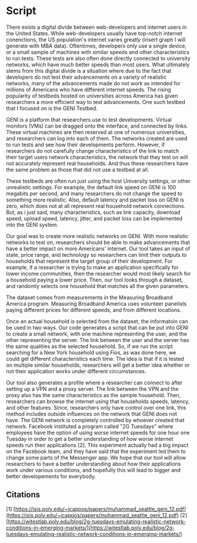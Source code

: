 # Script
 There exists a digital divide between web-developers and internet users in the United States. While web-developers usually have top-notch internet conenctions, the US population's internet varies greatly (insert graph I will generate with MBA data). Oftentimes, developers only use a single device, or a small sample of machines with similar speeds and other characteristics to run tests. These tests are also often done directly connected to university networks, which have much better speeds than most users. What ultimately stems from this digital divide is a situation where due to the fact that developers do not test their advancements on a variety of realistic networks, many of the advancements made do not work as intended for millions of Americans who have different internet speeds. The rising popularity of testbeds hosted on universities across America has given researchers a more efficient way to test advancements. One such testbed that I focused on is the GENI Testbed. 
 
 GENI is a platform that researchers use to test developments. Virtual monitors (VMs) can be dragged onto the interface, and connected by links. These virtual machines are then reserved at one of numerous universities, and researchers can log into each of them. The networks created are used to run tests and see how their developments perform. However, if researchers do not carefully change characteristics of the link to match their target users network characteristics, the network that they test on will not accurately represent real households. And thus these researchers have the same problem as those that did not use a testbed at all.
 
 These testbeds are often run just using the host University settings, or other unrealistic settings. For example, the default link speed on GENI is 100 megabits per second, and many researchers do not change the speed to something more realistic. Also, default latency and packet loss on GENI is zero, which does not at all represent real household network connections. But, as i just said, many characteristics, such as link capacity, download speed, upload speed, latency, jitter, and packet loss can be implemented into the GENI system. 
 
 Our goal was to create more realistic networks on GENI. With more realistic networks to test on, researchers should be able to make advancements that have a better impact on more Americans' internet. Our tool takes an input of state, price range, and technology so researchers can limit their outputs to households that represent the target group of their development. For example, if a researcher is trying to make an application specifically for lower income communities, then the researcher would most likely search for a household paying a lower price. Then, our tool looks through a dataset, and randomly selects one household that matches all the given parameters.

The dataset comes from measurements in the Measuring Broadband America program. Measuring Broadband America uses volunteer panelists paying different prices for different speeds, and from different locations.

Once an actual household is selected from the dataset, the informatoin can be used in two ways. Our code generates a script that can be put into GENI to create a small network, with one machine representing the user, and the other representing the server. The link between the user and the server has the same qualities as the selected household. So, if we run the script searching for a New York household using Fios, as was done here, we could get different characteristics each time. The idea is that if it is tested on multiple similar households, researchers will get a better idea whether or not their application works under different circumstances.

Our tool also generates a profile where a researcher can connect to after setting up a VPN and a proxy server. The link between the VPN and the proxy also has the same characteristics as the sample household. Then, researchers can browse the internet using that households speeds, latency, and other features. Since, researchers only have control over one link, this method includes outside influences on the network that GENI does not have. The GENI network is completely controlled by whoever created that network. Facebook instituted a program called "2G Tuesdays" where employees have the option of using worse internet speeds for one hour one Tuesday in order to get a better understanding of how worse internet speeds run their applications [2]. This experiment actually had a big impact on the Facebook team, and they have said that the experiment led them to change some parts of the Messenger app. We hope that our tool will allow researchers to have a better understanding about how their applications work under various conditions, and hopefully this will lead to bigger and better developements for everybody.
 


## Citations
[1] [https://isis.poly.edu/~jcappos/papers/muhammad_seattle_geni_12.pdf](https://isis.poly.edu/~jcappos/papers/muhammad_seattle_geni_12.pdf)
[2] [https://witestlab.poly.edu/blog/2g-tuesdays-emulating-realistic-network-conditions-in-emerging-markets/](https://witestlab.poly.edu/blog/2g-tuesdays-emulating-realistic-network-conditions-in-emerging-markets/)
